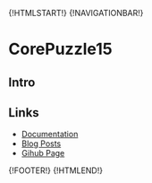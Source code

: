 {!HTMLSTART!}
{!NAVIGATIONBAR!}

# CorePuzzle15

## Intro 

## Links

* [Documentation](./doxygen/index.html)
* [Blog Posts](./posts/)
* [Gihub Page](https://www.github.com/AmazingCow-Game-Core/CorePuzzle15/)


{!FOOTER!}
{!HTMLEND!}
